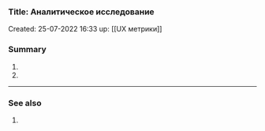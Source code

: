 ### Title: Аналитическое исследование 
Created: 25-07-2022 16:33
up: [[UX метрики]]

### Summary
1. 
2. 
__________
### See also
1. 